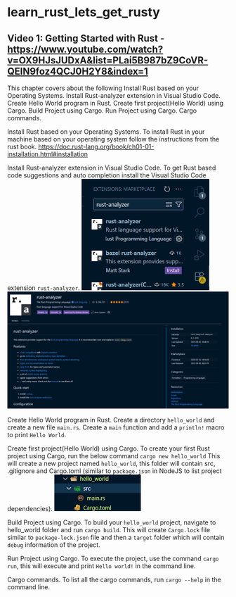 # learn_rust_lets_get_rusty

## Video 1: Getting Started with Rust - https://www.youtube.com/watch?v=OX9HJsJUDxA&list=PLai5B987bZ9CoVR-QEIN9foz4QCJ0H2Y8&index=1

This chapter covers about the following
Install Rust based on your Operating Systems.
Install Rust-analyzer extension in Visual Studio Code.
Create Hello World program in Rust.
Create first project(Hello World) using Cargo.
Build Project using Cargo.
Run Project using Cargo.
Cargo commands.

Install Rust based on your Operating Systems.
To install Rust in your machine based on your operating system follow the instructions from the rust book.
https://doc.rust-lang.org/book/ch01-01-installation.html#installation

Install Rust-analyzer extension in Visual Studio Code.
To get Rust based code suggestions and auto completion install the Visual Studio Code extension `rust-analyzer`.
![alt text](assets/extension-search.png)
![alt text](assets/rust-analyzer.png)

Create Hello World program in Rust.
Create a directory `hello_world` and create a new file `main.rs`.
Create a `main` function and add a `println!` macro to print `Hello World`.

Create first project(Hello World) using Cargo.
To create your first Rust project using Cargo, run the below command
`cargo new hello_world`
This will create a new project named `hello_world`, this folder will contain src, .gitignore and Cargo.toml (similar to `package.json` in NodeJS to list project dependencies).
![alt text](assets/folder_structure.png)

Build Project using Cargo.
To build your `hello_world` project, navigate to hello_world folder and run `cargo build`.
This will create `Cargo.lock` file similar to `package-lock.json` file and then a `target` folder which will contain `debug` information of the project.

Run Project using Cargo.
To execute the project, use the command `cargo run`, this will execute and print `Hello world!` in the command line.

Cargo commands.
To list all the cargo commands, run `cargo --help` in the command line.
